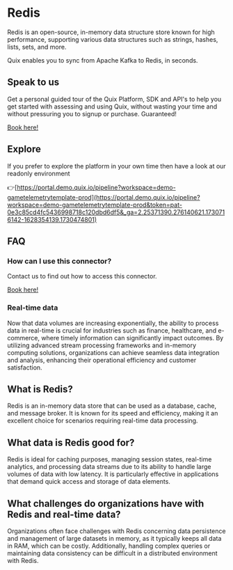 <!--[tech-name]-->
# Redis

<!--[ai-blurb-about-tech]-->
Redis is an open-source, in-memory data structure store known for high performance, supporting various data structures such as strings, hashes, lists, sets, and more.

Quix enables you to sync from Apache Kafka <span id="to_or_from">to</span> <span id="techname">Redis</span>, in seconds.


## Speak to us

Get a personal guided tour of the Quix Platform, SDK and API's to help you get started with assessing and using Quix, without wasting your time and without pressuring you to signup or purchase. Guaranteed!

[Book here!](https://share.hsforms.com/1iW0TmZzKQMChk0lxd_tGiw4yjw2?__hstc=175542013.19c333c2ae8002be5fbc6a17a447e442.1730474801833.1730474801833.1730716142494.2&__hssc=175542013.2.1730716142494&__hsfp=3927774151)


## Explore

If you prefer to explore the platform in your own time then have a look at our readonly environment

👉[https://portal.demo.quix.io/pipeline?workspace=demo-gametelemetrytemplate-prod](https://portal.demo.quix.io/pipeline?workspace=demo-gametelemetrytemplate-prod&token=pat-0e3c85cd4fc5436998718c120dbd6df5&_ga=2.25371390.276140621.1730716142-1628354139.1730474801)


## FAQ 

### How can I use this connector?

Contact us to find out how to access this connector.

[Book here!](https://share.hsforms.com/1iW0TmZzKQMChk0lxd_tGiw4yjw2?__hstc=175542013.19c333c2ae8002be5fbc6a17a447e442.1730474801833.1730474801833.1730716142494.2&__hssc=175542013.2.1730716142494&__hsfp=3927774151)

### Real-time data

Now that data volumes are increasing exponentially, the ability to process data in real-time is crucial for industries such as finance, healthcare, and e-commerce, where timely information can significantly impact outcomes. By utilizing advanced stream processing frameworks and in-memory computing solutions, organizations can achieve seamless data integration and analysis, enhancing their operational efficiency and customer satisfaction.

## What is <span id="techname">Redis</span>?

<!--[tech-seo-text]-->
Redis is an in-memory data store that can be used as a database, cache, and message broker. It is known for its speed and efficiency, making it an excellent choice for scenarios requiring real-time data processing.

## What data is <span id="techname">Redis</span> good for?

<!--[tech-data-seo-text]-->
Redis is ideal for caching purposes, managing session states, real-time analytics, and processing data streams due to its ability to handle large volumes of data with low latency. It is particularly effective in applications that demand quick access and storage of data elements.

## What challenges do organizations have with <span id="techname">Redis</span> and real-time data?

<!--[tech-challenges-seo-text]-->
Organizations often face challenges with Redis concerning data persistence and management of large datasets in memory, as it typically keeps all data in RAM, which can be costly. Additionally, handling complex queries or maintaining data consistency can be difficult in a distributed environment with Redis.